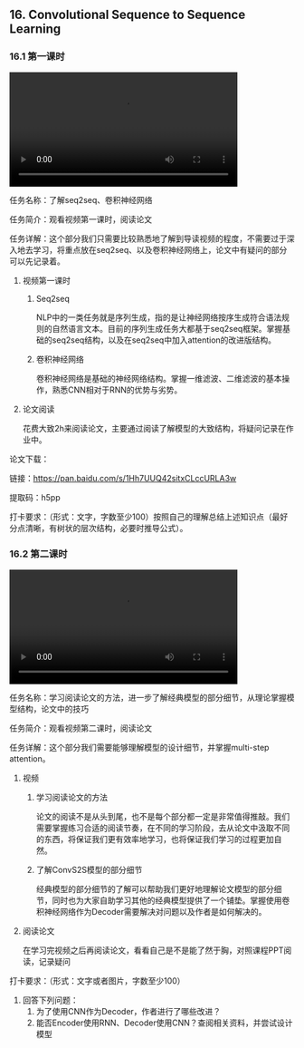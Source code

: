 ## 16. Convolutional Sequence to Sequence Learning

### 16.1 第一课时

<video width=80%  controls >
	<source type="video/mp4" src="016-convolutional-sequence-to-sequence-learning/016-1.mp4">
</video>

任务名称：了解seq2seq、卷积神经网络

任务简介：观看视频第一课时，阅读论文

任务详解：这个部分我们只需要比较熟悉地了解到导读视频的程度，不需要过于深入地去学习，将重点放在seq2seq、以及卷积神经网络上，论文中有疑问的部分可以先记录着。

1. 视频第一课时
   1. Seq2seq

      NLP中的一类任务就是序列生成，指的是让神经网络按序生成符合语法规则的自然语言文本。目前的序列生成任务大都基于seq2seq框架。掌握基础的seq2seq结构，以及在seq2seq中加入attention的改进版结构。

   2. 卷积神经网络

      卷积神经网络是基础的神经网络结构。掌握一维滤波、二维滤波的基本操作，熟悉CNN相对于RNN的优势与劣势。

2. 论文阅读

   花费大致2h来阅读论文，主要通过阅读了解模型的大致结构，将疑问记录在作业中。 

论文下载：

链接：https://pan.baidu.com/s/1Hh7UUQ42sitxCLccURLA3w 

提取码：h5pp 

打卡要求：（形式：文字，字数至少100）按照自己的理解总结上述知识点（最好分点清晰，有树状的层次结构，必要时推导公式）。

### 16.2 第二课时

<video width=80%  controls >
	<source type="video/mp4" src="016-convolutional-sequence-to-sequence-learning/016-2.mp4">
</video>

任务名称：学习阅读论文的方法，进一步了解经典模型的部分细节，从理论掌握模型结构，论文中的技巧

任务简介：观看视频第二课时，阅读论文

任务详解：这个部分我们需要能够理解模型的设计细节，并掌握multi-step attention。

1. 视频
   1. 学习阅读论文的方法

      论文的阅读不是从头到尾，也不是每个部分都一定是非常值得推敲。我们需要掌握练习合适的阅读节奏，在不同的学习阶段，去从论文中汲取不同的东西，将保证我们更有效率地学习，也将保证我们学习的过程更加自然。

   2. 了解ConvS2S模型的部分细节

      经典模型的部分细节的了解可以帮助我们更好地理解论文模型的部分细节，同时也为大家自助学习其他的经典模型提供了一个铺垫。掌握使用卷积神经网络作为Decoder需要解决对问题以及作者是如何解决的。

2. 阅读论文

   在学习完视频之后再阅读论文，看看自己是不是能了然于胸，对照课程PPT阅读，记录疑问

打卡要求：（形式：文字或者图片，字数至少100）

1. 回答下列问题：
   1. 为了使用CNN作为Decoder，作者进行了哪些改进？
   2. 能否Encoder使用RNN、Decoder使用CNN？查阅相关资料，并尝试设计模型